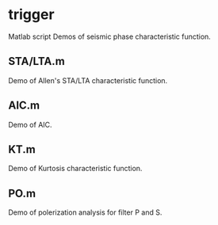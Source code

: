 # trigger
Matlab script Demos of seismic phase characteristic function.
## STA/LTA.m
Demo of Allen's STA/LTA characteristic function.
## AIC.m
Demo of AIC.
## KT.m
Demo of Kurtosis characteristic function.
## PO.m
Demo of polerization analysis for filter P and S.
